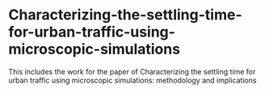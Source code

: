 # Characterizing-the-settling-time-for-urban-traffic-using-microscopic-simulations
This includes the work for the paper of Characterizing the settling time for urban traffic using microscopic simulations: methodology and implications
